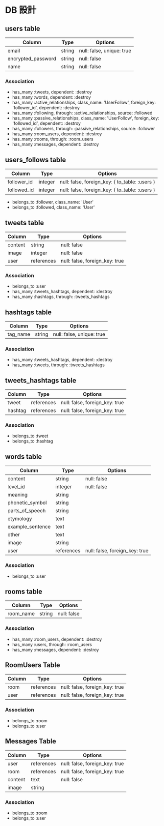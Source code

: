 # DB 設計

## users table

| Column             | Type                | Options                   |
|--------------------|---------------------|---------------------------|
| email              | string              | null: false, unique: true |
| encrypted_password | string              | null: false               |
| name               | string              | null: false               |


### Association

- has_many :tweets, dependent: :destroy
- has_many :words, dependent: :destroy
- has_many :active_relationships, class_name: 'UserFollow', foreign_key: 'follower_id', dependent: :destroy
- has_many :following, through: :active_relationships, source: :followed
- has_many :passive_relationships, class_name: 'UserFollow', foreign_key: 'followed_id', dependent: :destroy
- has_many :followers, through: :passive_relationships, source: :follower
- has_many :room_users, dependent: :destroy
- has_many :rooms, through: :room_users
- has_many :messages, dependent: :destroy

## users_follows table

| Column                              | Type       | Options                        |
|-------------------------------------|------------|--------------------------------|
| follower_id                         | integer    | null: false, foreign_key: { to_table: :users } |
| followed_id                         | integer    | null: false, foreign_key: { to_table: :users } |

- belongs_to :follower, class_name: 'User'
- belongs_to :followed, class_name: 'User'

## tweets table

| Column                              | Type       | Options                        |
|-------------------------------------|------------|--------------------------------|
| content                             | string     | null: false                    |
| image                               | integer    | null: false                    |
| user                                | references | null: false, foreign_key: true |

### Association

- belongs_to :user
- has_many :tweets_hashtags, dependent: :destroy
- has_many :hashtags, through: :tweets_hashtags

## hashtags table

| Column                              | Type       | Options                        |
|-------------------------------------|------------|--------------------------------|
| tag_name                            | string     | null: false, unique: true      |

### Association

- has_many :tweets_hashtags, dependent: :destroy
- has_many :tweets, through: :tweets_hashtags

## tweets_hashtags table

| Column                              | Type       | Options                        |
|-------------------------------------|------------|--------------------------------|
| tweet                               | references | null: false, foreign_key: true |
| hashtag                             | references | null: false, foreign_key: true |

### Association

- belongs_to :tweet
- belongs_to :hashtag

## words table

| Column                              | Type       | Options                        |
|-------------------------------------|------------|--------------------------------|
| content                             | string     | null: false                    |
| level_id                            | integer    | null: false                    |
| meaning                             | string     |                                |
| phonetic_symbol                     | string     |                                |
| parts_of_speech                     | string     |                                |
| etymology                           | text       |                                |
| example_sentence                    | text       |                                |
| other                               | text       |                                |
| image                               | string     |                                |
| user                                | references | null: false, foreign_key: true |

### Association

- belongs_to :user

## rooms table

| Column                              | Type       | Options                        |
|-------------------------------------|------------|--------------------------------|
| room_name                           | string     | null: false                    |

### Association

- has_many :room_users, dependent: :destroy
- has_many :users, through: :room_users
- has_many :messages, dependent: :destroy

## RoomUsers Table

| Column      | Type       | Options                        |
|-------------|------------|--------------------------------|
| room        | references | null: false, foreign_key: true |
| user        | references | null: false, foreign_key: true |

### Association

- belongs_to :room
- belongs_to :user

## Messages Table

| Column      | Type       | Options                        |
|-------------|------------|--------------------------------|
| user        | references | null: false, foreign_key: true |
| room        | references | null: false, foreign_key: true |
| content     | text       | null: false                    |
| image       | string     |                                |

### Association

- belongs_to :room
- belongs_to :user

